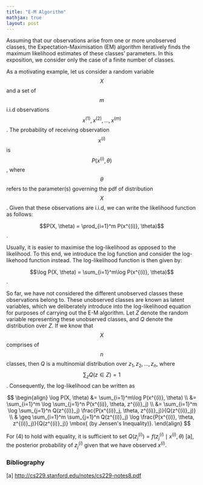 ```yaml
---
title: "E-M Algorithm"
mathjax: true
layout: post
---
```

Assuming that our observations arise from one or more unobserved classes, the Expectation-Maximisation (EM) algorithm iteratively finds the maximum likelihood estimates of these classes’ parameters. In this exposition, we consider only the case of a finite number of classes. 

As a motivating example, let us consider a random variable $$X$$ and a set of $$m$$ i.i.d observations $$x^{(1)}, x^{(2)}, \ldots, x^{(m)}$$. The probability of receiving observation $$x^{(i)}$$ is $$P(x^{(i)}, \theta)$$, where $$\theta$$ refers to the parameter(s) governing the pdf of distribution $$X$$. Given that these observations are i.i.d, we can write the likelihood function as follows:

$$P(X, \theta) = \prod_{i=1}^m P(x^{(i)}, \theta)$$. 

Usually, it is easier to maximise the log-likelihood as opposed to the likelihood. To this end, we introduce the log function and consider the log-likehood function instead. The log-likelihood function is then given by:

$$\log P(X, \theta) = \sum_{i=1}^m\log P(x^{(i)}, \theta)$$.

So far, we have not considered the different unobserved classes these observations belong to. These unobserved classes are known as latent variables, which we deliberately introduce into the log-likelihood equation for purposes of carrying out the E-M algorithm. Let $Z$ denote the random variable representing these unobserved classes, and $Q$ denote the distribution over $Z$. If we know that $$X$$ comprises of $$n$$ classes, then $Q$ is a multinomial distribution over $z_1, z_2, \ldots, z_n$, where $$\sum_z Q(z\in Z) = 1$$. Consequently, the log-likelihood can be written as

$$
\begin{align}
\log P(X, \theta) &= \sum_{i=1}^m\log P(x^{(i)}, \theta) \\
&= \sum_{i=1}^m \log \sum_{j=1}^n P(x^{(i)}, \theta, z^{(i)}_j) \\
&= \sum_{i=1}^m \log \sum_{j=1}^n Q(z^{(i)}_j) \frac{P(x^{(i)}_j, \theta, z^{(i)}_j)}{Q(z^{(i)}_j)} \\
& \geq \sum_{i=1}^m  \sum_{j=1}^n Q(z^{(i)}_j) \log \frac{P(x^{(i)}, \theta, z^{(i)}_j)}{Q(z^{(i)}_j)}  \mbox{ (by Jensen's Inequality)}.
\end{align}
$$

For $(4)$ to hold with equality, it is sufficient to set $Q(z^{(i)}_j) = f(z^{(i)}_j \mid x^{(i)}, \theta)$ [a], the posterior probability of $z^{(i)}_j$ given that we have observed $x^{(i)}$.


### Bibliography ###
[a] http://cs229.stanford.edu/notes/cs229-notes8.pdf
 





